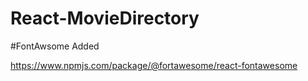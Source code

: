 # React-MovieDirectory

#FontAwsome Added

https://www.npmjs.com/package/@fortawesome/react-fontawesome

